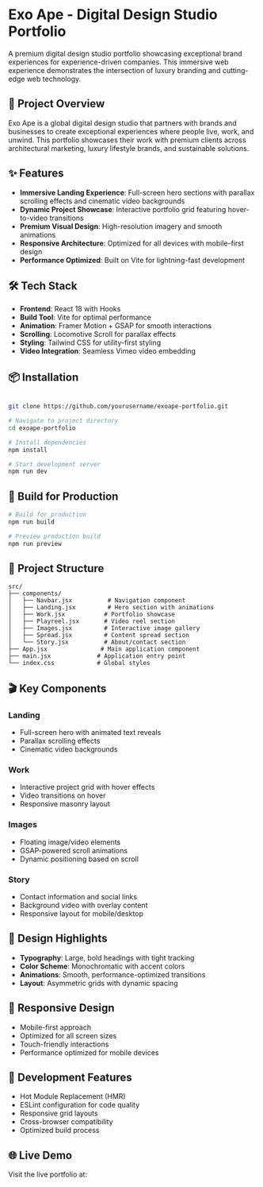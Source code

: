 # Exo Ape - Digital Design Studio Portfolio

A premium digital design studio portfolio showcasing exceptional brand experiences for experience-driven companies. This immersive web experience demonstrates the intersection of luxury branding and cutting-edge web technology.

## 🎨 Project Overview

Exo Ape is a global digital design studio that partners with brands and businesses to create exceptional experiences where people live, work, and unwind. This portfolio showcases their work with premium clients across architectural marketing, luxury lifestyle brands, and sustainable solutions.

## ✨ Features

- **Immersive Landing Experience**: Full-screen hero sections with parallax scrolling effects and cinematic video backgrounds
- **Dynamic Project Showcase**: Interactive portfolio grid featuring hover-to-video transitions
- **Premium Visual Design**: High-resolution imagery and smooth animations
- **Responsive Architecture**: Optimized for all devices with mobile-first design
- **Performance Optimized**: Built on Vite for lightning-fast development

## 🛠️ Tech Stack

- **Frontend**: React 18 with Hooks
- **Build Tool**: Vite for optimal performance
- **Animation**: Framer Motion + GSAP for smooth interactions
- **Scrolling**: Locomotive Scroll for parallax effects
- **Styling**: Tailwind CSS for utility-first styling
- **Video Integration**: Seamless Vimeo video embedding

## 📦 Installation

```bash

git clone https://github.com/yourusername/exoape-portfolio.git

# Navigate to project directory
cd exoape-portfolio

# Install dependencies
npm install

# Start development server
npm run dev
```

## 🚀 Build for Production

```bash
# Build for production
npm run build

# Preview production build
npm run preview
```

## 🎯 Project Structure

```
src/
├── components/
│   ├── Navbar.jsx          # Navigation component
│   ├── Landing.jsx         # Hero section with animations
│   ├── Work.jsx           # Portfolio showcase
│   ├── Playreel.jsx       # Video reel section
│   ├── Images.jsx         # Interactive image gallery
│   ├── Spread.jsx         # Content spread section
│   └── Story.jsx          # About/contact section
├── App.jsx               # Main application component
├── main.jsx             # Application entry point
└── index.css            # Global styles
```

## 🎬 Key Components

### Landing
- Full-screen hero with animated text reveals
- Parallax scrolling effects
- Cinematic video backgrounds

### Work
- Interactive project grid with hover effects
- Video transitions on hover
- Responsive masonry layout

### Images
- Floating image/video elements
- GSAP-powered scroll animations
- Dynamic positioning based on scroll

### Story
- Contact information and social links
- Background video with overlay content
- Responsive layout for mobile/desktop

## 🎨 Design Highlights

- **Typography**: Large, bold headings with tight tracking
- **Color Scheme**: Monochromatic with accent colors
- **Animations**: Smooth, performance-optimized transitions
- **Layout**: Asymmetric grids with dynamic spacing

## 📱 Responsive Design

- Mobile-first approach
- Optimized for all screen sizes
- Touch-friendly interactions
- Performance optimized for mobile devices

## 🔧 Development Features

- Hot Module Replacement (HMR)
- ESLint configuration for code quality
- Responsive grid layouts
- Cross-browser compatibility
- Optimized build process

## 🌐 Live Demo

Visit the live portfolio at: 
